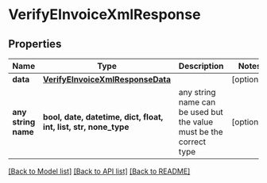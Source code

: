 # VerifyEInvoiceXmlResponse


## Properties
Name | Type | Description | Notes
------------ | ------------- | ------------- | -------------
**data** | [**VerifyEInvoiceXmlResponseData**](VerifyEInvoiceXmlResponseData.md) |  | [optional] 
**any string name** | **bool, date, datetime, dict, float, int, list, str, none_type** | any string name can be used but the value must be the correct type | [optional]

[[Back to Model list]](../README.md#documentation-for-models) [[Back to API list]](../README.md#documentation-for-api-endpoints) [[Back to README]](../README.md)


